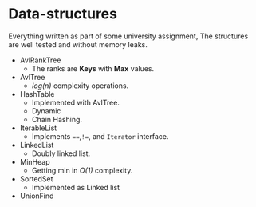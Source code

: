 # Data-structures

Everything written as part of some university assignment,
The structures are well tested and without memory leaks.

- AvlRankTree
  - The ranks are **Keys** with **Max** values.
- AvlTree
  - *log(n)* complexity operations.
- HashTable
  - Implemented with AvlTree.
  - Dynamic
  - Chain Hashing.
- IterableList
  - Implements `==`,`!=`, and `Iterator` interface.
- LinkedList
  - Doubly linked list.
- MinHeap
  - Getting min in *O(1)* complexity.
- SortedSet
  - Implemented as Linked list
- UnionFind
